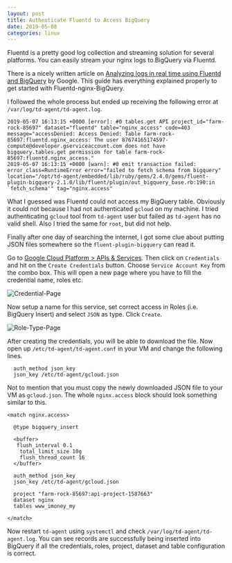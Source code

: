 ```yaml
---
layout: post
title: Authenticate Fluentd to Access BigQuery
date: 2019-05-08
categories: linux
---
```

Fluentd is a pretty good log collection and streaming solution for several platforms. You can easily stream your nginx logs to BigQuery via Fluentd.

There is a nicely written article on [Analyzing logs in real time using Fluentd and BigQuery](https://cloud.google.com/solutions/real-time/fluentd-bigquery) by Google. This guide has everything explained properly to get started with Fluentd-nginx-BigQuery.

I followed the whole process but ended up receiving the following error at `/var/log/td-agent/td-agent.log`.

```
2019-05-07 16:13:15 +0000 [error]: #0 tables.get API project_id="farm-rock-85697" dataset="fluentd" table="nginx_access" code=403 message="accessDenied: Access Denied: Table farm-rock-85697:fluentd.nginx_access: The user 87674165174597-compute@developer.gserviceaccount.com does not have bigquery.tables.get permission for table farm-rock-85697:fluentd.nginx_access."
2019-05-07 16:13:15 +0000 [warn]: #0 emit transaction failed: error_class=RuntimeError error="failed to fetch schema from bigquery" location="/opt/td-agent/embedded/lib/ruby/gems/2.4.0/gems/fluent-plugin-bigquery-2.1.0/lib/fluent/plugin/out_bigquery_base.rb:190:in `fetch_schema'" tag="nginx.access"
```

What I guessed was Fluentd could not access my BigQuery table. Obviously it could not because I had not authenticated `gcloud` on my machine. I tried authenticating `gcloud` tool from `td-agent` user but failed as `td-agent` has no valid shell. Also I tried the same for `root`, but did not help.

Finally after one day of searching the internet, I got some clue about putting JSON files somewhere so the `fluent-plugin-bigquery` can read it.

Go to [Google Cloud Platform > APIs & Services](https://console.cloud.google.com/apis/credentials). Then click on `Credentials` and hit on the `Create Credentials` button. Choose `Service Account Key` from the combo box. This will open a new page where you have to fill the credential name, roles etc.

![Credential-Page](https://i.imgur.com/Gbkrc6c.png)

Now setup a name for this service, set correct access in Roles (i.e. BigQuery Insert) and select `JSON` as type. Click `Create`.

![Role-Type-Page](https://i.imgur.com/uUXb2DZ.png)

After creating the credentials, you will be able to download the file. Now open up `/etc/td-agent/td-agent.conf` in your VM and change the following lines.

```
  auth_method json_key
  json_key /etc/td-agent/gcloud.json
```

Not to mention that you must copy the newly downloaded JSON file to your VM as `gcloud.json`. The whole `nginx.access` block should look something similar to this.

```
<match nginx.access>

  @type bigquery_insert

  <buffer>
   flush_interval 0.1
    total_limit_size 10g
    flush_thread_count 16
  </buffer>

  auth_method json_key
  json_key /etc/td-agent/gcloud.json

  project "farm-rock-85697:api-project-1587663"
  dataset nginx
  tables www_imoney_my

</match>
```

Now restart `td-agent` using `systemctl` and check `/var/log/td-agent/td-agent.log`. You can see records are successfully being inserted into BigQuery if all the credentials, roles, project, dataset and table configuration is correct.
